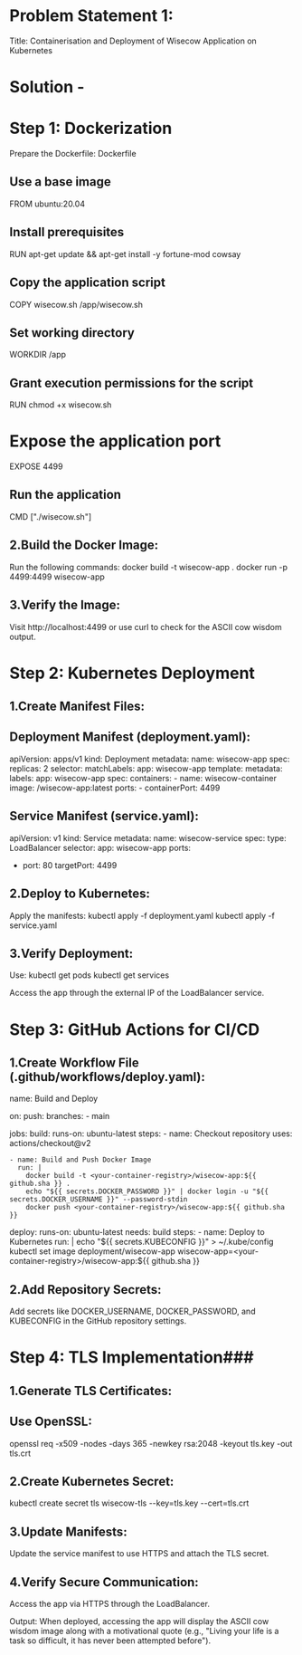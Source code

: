 # Problem Statement 1: 
Title: Containerisation and Deployment of Wisecow Application on Kubernetes 

# Solution -

# Step 1: Dockerization

Prepare the Dockerfile:
Dockerfile
## Use a base image
FROM ubuntu:20.04

## Install prerequisites
RUN apt-get update && apt-get install -y fortune-mod cowsay

## Copy the application script
COPY wisecow.sh /app/wisecow.sh

## Set working directory
WORKDIR /app

## Grant execution permissions for the script
RUN chmod +x wisecow.sh

# Expose the application port
EXPOSE 4499

## Run the application
CMD ["./wisecow.sh"]

## 2.Build the Docker Image:

Run the following commands:
docker build -t wisecow-app .
docker run -p 4499:4499 wisecow-app
## 3.Verify the Image:

Visit http://localhost:4499 or use curl to check for the ASCII cow wisdom output.

# Step 2: Kubernetes Deployment

## 1.Create Manifest Files:
## Deployment Manifest (deployment.yaml):

apiVersion: apps/v1
kind: Deployment
metadata:
  name: wisecow-app
spec:
  replicas: 2
  selector:
    matchLabels:
      app: wisecow-app
  template:
    metadata:
      labels:
        app: wisecow-app
    spec:
      containers:
      - name: wisecow-container
        image: <your-container-registry>/wisecow-app:latest
        ports:
        - containerPort: 4499
        
## Service Manifest (service.yaml):

apiVersion: v1
kind: Service
metadata:
  name: wisecow-service
spec:
  type: LoadBalancer
  selector:
    app: wisecow-app
  ports:
  - port: 80
    targetPort: 4499
    
## 2.Deploy to Kubernetes:

Apply the manifests:
kubectl apply -f deployment.yaml
kubectl apply -f service.yaml

## 3.Verify Deployment:

Use:
kubectl get pods
kubectl get services

Access the app through the external IP of the LoadBalancer service.

# Step 3: GitHub Actions for CI/CD

## 1.Create Workflow File (.github/workflows/deploy.yaml):
  name: Build and Deploy

on:
  push:
    branches:
      - main

jobs:
  build:
    runs-on: ubuntu-latest
    steps:
    - name: Checkout repository
      uses: actions/checkout@v2

    - name: Build and Push Docker Image
      run: |
        docker build -t <your-container-registry>/wisecow-app:${{ github.sha }} .
        echo "${{ secrets.DOCKER_PASSWORD }}" | docker login -u "${{ secrets.DOCKER_USERNAME }}" --password-stdin
        docker push <your-container-registry>/wisecow-app:${{ github.sha }}

  deploy:
    runs-on: ubuntu-latest
    needs: build
    steps:
    - name: Deploy to Kubernetes
      run: |
        echo "${{ secrets.KUBECONFIG }}" > ~/.kube/config
        kubectl set image deployment/wisecow-app wisecow-app=<your-container-registry>/wisecow-app:${{ github.sha }}
        
## 2.Add Repository Secrets:
Add secrets like DOCKER_USERNAME, DOCKER_PASSWORD, and KUBECONFIG in the GitHub repository settings.

# Step 4: TLS Implementation###

## 1.Generate TLS Certificates:
## Use OpenSSL:
openssl req -x509 -nodes -days 365 -newkey rsa:2048 -keyout tls.key -out tls.crt

## 2.Create Kubernetes Secret:
kubectl create secret tls wisecow-tls --key=tls.key --cert=tls.crt

## 3.Update Manifests:
Update the service manifest to use HTTPS and attach the TLS secret.

## 4.Verify Secure Communication:
Access the app via HTTPS through the LoadBalancer.

Output:
When deployed, accessing the app will display the ASCII cow wisdom image along with a motivational quote (e.g., "Living your life is a task so difficult, it has never been attempted before").


